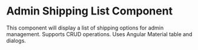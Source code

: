 # Admin Shipping List Component

This component will display a list of shipping options for admin management. Supports CRUD operations. Uses Angular Material table and dialogs.
